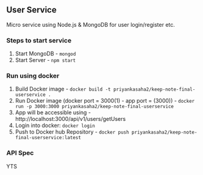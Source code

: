 ## User Service

Micro service using Node.js & MongoDB for user login/register etc.

### Steps to start service
1. Start MongoDB - ```mongod```
2. Start Server  - ```npm start```

### Run using docker
1. Build Docker image - ```docker build -t priyankasaha2/keep-note-final-userservice .```
2. Run Docker image (docker port = 3000(1) - app port = (3000)) - ```docker run -p 3000:3000 priyankasaha2/keep-note-final-userservice```
3. App will be accessible using - http://localhost:3000/api/v1/users/getUsers
4. Login into docker: ```docker login```
4. Push to Docker hub Repository  - ```docker push priyankasaha2/keep-note-final-userservice:latest```

### API Spec
YTS

